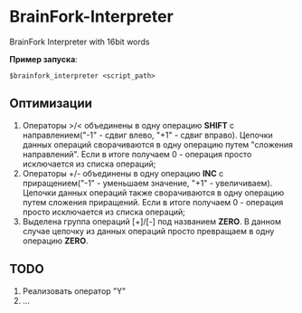 # BrainFork-Interpreter
BrainFork Interpreter with 16bit words

**Пример запуска**:

    $brainfork_interpreter <script_path>

## Оптимизации
1.	Операторы >/< объединены в одну операцию **SHIFT** с направлением("-1" - сдвиг влево, "+1" - сдвиг вправо). Цепочки 
данных операций сворачиваются в одну операцию путем "сложения направлений". Если в итоге получаем 0 - операция просто 
исключается из списка операций;
2.	Операторы +/- объединены в одну операцию **INC** с приращением("-1" - уменьшаем значение, "+1" - увеличиваем). 
Цепочки данных операций также сворачиваются в одну операцию путем сложения приращений. 
Если в итоге получаем 0 - операция просто исключается из списка операций;
3.	Выделена группа операций [+]/[-] под названием **ZERO**. В данном случае цепочку из данных операций просто 
превращаем в одну операцию **ZERO**.

## TODO
1.  Реализовать оператор "Y"
2. ...
